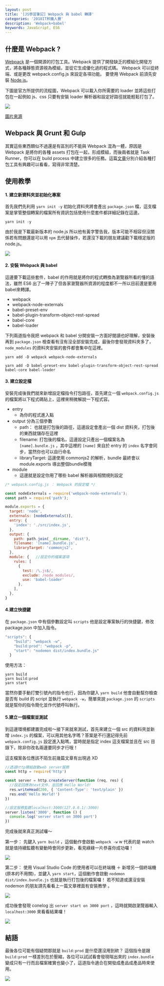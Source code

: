 ```yaml
---
layout: post
title: '[JS學習筆記] Webpack 與 babel 轉譯'
categories: '2018IT邦鐵人賽'
description: 'Webpack+babel'
keywords: JavaScript, ES6
---
```


## 什麼是 Webpack ?
[Webpack](https://zh.wikipedia.org/wiki/Webpack) 是一個開源的打包工具。Webpack 提供了開發缺乏的模組化開發方式，將各種靜態資源視為模組，並從它生成優化過的程式碼。 Webpack 可以從終端、或是更改 webpack.config.js 來設定各項功能。 要使用 Webpack 前須先安裝 [Node.js](https://nodejs.org/en/)。

下圖是官方所提供的流程圖，Webpack 可以載入你所需要的 loader 並將這些打包在一起例如 js、css 只要有安裝 loader 解析器和設定好路徑就能輕鬆打包了。

<img src="https://webpack.github.io/assets/what-is-webpack.png">

[圖片來源](https://webpack.github.io/)

## Webpack 與 Grunt 和 Gulp
其實這些東西類似不過還是有區別的不能與 Webpack 混為一體，原因是 Webpack 是將你的各種 assets 打包在一起，形成模組，而後兩者就是 Task Runner，你可以在 build process 中建立很多的任務。這篇[文章](https://survivejs.com/webpack/appendices/comparison/)分別介紹各種打包工具有興趣可以看看，寫得非常清楚。
## 使用教學

#### 1. 建立新資料夾並初始化專案
首先我們先利用 `yarn init -y` 初始化資料夾將會產出 `package.json` 檔，這支檔案是掌管整個轉案的檔案所有資訊包括使用什麼套件都詳細記錄在這邊。

```
yarn init -y
```
由於我是下載最新版本的 node.js 所以他有黃字警告我，版本可能不相容但沒關係若有問題還是可以用 `npm` 去代替操作，若還沒下載的朋友建議勸下載穩定版的 node.js。

<img src="/images/posts/it2018/img1061222-1.png">

#### 2. 安裝 Webpack 與 babel

這邊要下載這些套件，babel 的作用就是將你的程式轉換為瀏覽器所看的懂的語法，雖然 ES6 出了一陣子了但各家瀏覽器所資源的程度都不一所以目前還是要用babel來轉譯。

- webpack
- webpack-node-externals
- babel-preset-env 
- babel-plugin-transform-object-rest-spread
- babel-core
- babel-loader 

下列兩道指令我把 webpack 和 babel 分開安裝一方面好閱讀也好理解，安裝後再到 `package.json` 檢查看有沒有沒全部安裝完成，最後你會發現資料夾多了， `node_modules` 的資料夾安裝的套件都會集中在這裡。

```
yarn add -D webpack webpack-node-externals

yarn add -D babel-preset-env babel-plugin-transform-object-rest-spread babel-core babel-loader 
```



#### 3. 建立設定檔
安裝完成後我們就來新增設定檔指令打包路徑，首先建立一個 `webpack.config.js` 的檔案將以下程式碼貼上，這裡來稍微解說一下程式容。

- entry
  - 為你的程式進入點
- output 分為三個參數
  - path： 也就是打包後的路徑，這邊設定會產出一個 dist 資料夾，打包後的東西就儲存在這裡
  - filename: 打包後的檔名，這邊設定只產出一個檔案名為 `[name].bundle.js` ，其中這裡的 `[name]` 來自於 entry 的 `index` 名字會同步，當然你也可以自行命名
  - libraryTarget: 這邊使用 commonjs2 的解析，bundle 最終會以 module.exports 導出整個bundle模塊
- module
  - 這邊就是設定你用了哪些 babel 解析器與相關規則設定

```js
/* webpack.config.js ： Webpack 的設定檔 */

const nodeExternals = require('webpack-node-externals');
const path = require('path');

module.exports = {
  target: 'node',
  externals: [nodeExternals()],
  entry: {
    'index': './src/index.js',
  },
  output: {
    path: path.join(__dirname, 'dist'),
    filename: '[name].bundle.js',
    libraryTarget: 'commonjs2',
  },
  module: {   //設定你的檔案選項
    rules: [
      {
        test: /\.js$/,
        exclude: /node_modules/,
        use: 'babel-loader'
      },
    ],
  },
}
```

#### 4.建立快捷鍵

在 `package.json` 中有個參數設定叫 `scripts` 他是設定專案執行的快捷鍵，修改 package.json 中加入指令。
```js
"scripts": {
    "build": "webpack -w",
    "build:prod": "webpack -p",
    "start": "nodemon dist/index.bundle.js"
  }
```
使用方法：
```
yarn build
yarn build:prod
yarn start
```

當然你要手動打雙引號內的指令也行，因為你鍵入 `yarn build` 他會自動幫你檢查是否有 build 的 script 並執行 `webpack -w`，簡單來說 `package.json` 的 `scripts` 就是幫你的指令簡化並作代號呼叫執行。

#### 5.建立一個檔案並測試

到這邊環境都建置完成啦～接下來就來測試，首先來建立一個 src 的資料夾並新增 `index.js` 的檔案，可以用其他名字嗎？答案是不行還記得先前 `webpack.config.js` 設定進入點嗎，當時就是指定 index 這支檔案並且在 src 目錄下，除非你改名兩邊要同步才行哦！

這支檔案各位應該不陌生前幾篇文章有出現過 XD

```js
//透過http模組啟動web server服務
const http = require('http')

const server = http.createServer(function (req, res) {
  //設定回應為text文件，並回應 Hello World!
  res.writeHead(200, { 'Content-Type': 'text/plain' })
  res.end('Hello World!')
})

//設定服務監聽localhost:3000(127.0.0.1/:3000)
server.listen('3000', function () {
  console.log('server start on 3000 port')
})

```

完成後就來真正測試囉～

第一步： 先鍵入 `yarn build` ，這個動作會啟動 `webpack -w` w 代表的是 watch 就是值持續監聽有變動時會同步更新，看見綠綠一片恭喜你成功囉！

<img src="/images/posts/it2018/img1061222-2.png">

第二步： 使用 Visual Studio Code 的使用者可以在終端機 ＋ 新增另一個終端機(原本的不用關)，並鍵入 `yarn start`，這個動作會啟動 `nodemon dist/index.bundle.js` 也就是執行打包後的檔案囉！ 若不知道或還沒安裝 nodemon 的朋友請先看看上一篇文章裡面有安裝教學
。

<img src="/images/posts/it2018/img1061222-3.png">
 
 成功後會發現 conelog 出 `server start on 3000 port` ，這時就開啟瀏覽器輸入 `localhost:3000` 來看看結果囉！

 <img src="/images/posts/it2018/img1061222-4.png">

## 結語
最後各位可能有個疑問那就是 `build:prod` 是什麼還沒用到欸？ 這個指令是跟 `build:prod` 一樣差別在於壓縮，各位可以試試看會發現喘出來的 `index.bundle` 變成只有一行而且檔案確實也變小了，這道指令適合在開發成產品成產品時來使用。

<img src="/images/posts/it2018/img1061222-5.png">
